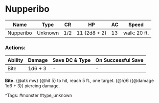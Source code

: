 # Nupperibo

| Name | Type | CR | HP | AC | Speed |
|------|------|----|----|----|-------|
| Nupperibo | Unknown | 1/2 | 11 (2d8 + 2) | 13 | walk: 20 ft. |

### Actions:

| Ability | Damage | Save DC & Type | On Successful Save |
|---------|--------|----------------|--------------------|
| Bite | 1d6 + 3 | - | - |


**Bite.** {@atk mw} {@hit 5} to hit, reach 5 ft., one target. {@h}6 ({@damage 1d6 + 3}) piercing damage.

^Tags: #monster #type_unknown